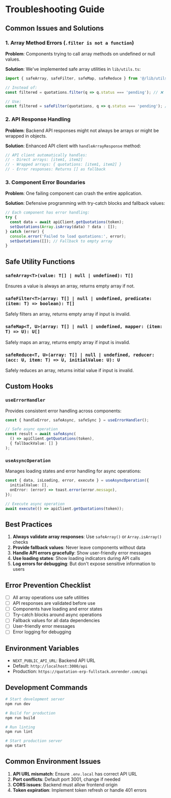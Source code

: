 # Troubleshooting Guide

## Common Issues and Solutions

### 1. Array Method Errors (`.filter is not a function`)

**Problem**: Components trying to call array methods on undefined or null values.

**Solution**: We've implemented safe array utilities in `lib/utils.ts`:

```typescript
import { safeArray, safeFilter, safeMap, safeReduce } from '@/lib/utils';

// Instead of:
const filtered = quotations.filter(q => q.status === 'pending'); // ❌ Can crash

// Use:
const filtered = safeFilter(quotations, q => q.status === 'pending'); // ✅ Safe
```

### 2. API Response Handling

**Problem**: Backend API responses might not always be arrays or might be wrapped in objects.

**Solution**: Enhanced API client with `handleArrayResponse` method:

```typescript
// API client automatically handles:
// - Direct arrays: [item1, item2]
// - Wrapped arrays: { quotations: [item1, item2] }
// - Error responses: Returns [] as fallback
```

### 3. Component Error Boundaries

**Problem**: One failing component can crash the entire application.

**Solution**: Defensive programming with try-catch blocks and fallback values:

```typescript
// Each component has error handling:
try {
  const data = await apiClient.getQuotations(token);
  setQuotations(Array.isArray(data) ? data : []);
} catch (error) {
  console.error('Failed to load quotations:', error);
  setQuotations([]); // Fallback to empty array
}
```

## Safe Utility Functions

### `safeArray<T>(value: T[] | null | undefined): T[]`
Ensures a value is always an array, returns empty array if not.

### `safeFilter<T>(array: T[] | null | undefined, predicate: (item: T) => boolean): T[]`
Safely filters an array, returns empty array if input is invalid.

### `safeMap<T, U>(array: T[] | null | undefined, mapper: (item: T) => U): U[]`
Safely maps an array, returns empty array if input is invalid.

### `safeReduce<T, U>(array: T[] | null | undefined, reducer: (acc: U, item: T) => U, initialValue: U): U`
Safely reduces an array, returns initial value if input is invalid.

## Custom Hooks

### `useErrorHandler`
Provides consistent error handling across components:

```typescript
const { handleError, safeAsync, safeSync } = useErrorHandler();

// Safe async operation
const result = await safeAsync(
  () => apiClient.getQuotations(token),
  { fallbackValue: [] }
);
```

### `useAsyncOperation`
Manages loading states and error handling for async operations:

```typescript
const { data, isLoading, error, execute } = useAsyncOperation({
  initialValue: [],
  onError: (error) => toast.error(error.message),
});

// Execute async operation
await execute(() => apiClient.getQuotations(token));
```

## Best Practices

1. **Always validate array responses**: Use `safeArray()` or `Array.isArray()` checks
2. **Provide fallback values**: Never leave components without data
3. **Handle API errors gracefully**: Show user-friendly error messages
4. **Use loading states**: Show loading indicators during API calls
5. **Log errors for debugging**: But don't expose sensitive information to users

## Error Prevention Checklist

- [ ] All array operations use safe utilities
- [ ] API responses are validated before use
- [ ] Components have loading and error states
- [ ] Try-catch blocks around async operations
- [ ] Fallback values for all data dependencies
- [ ] User-friendly error messages
- [ ] Error logging for debugging

## Environment Variables

- `NEXT_PUBLIC_API_URL`: Backend API URL
- Default: `http://localhost:3000/api`
- Production: `https://quotation-erp-fullstack.onrender.com/api`

## Development Commands

```bash
# Start development server
npm run dev

# Build for production
npm run build

# Run linting
npm run lint

# Start production server
npm start
```

## Common Environment Issues

1. **API URL mismatch**: Ensure `.env.local` has correct API URL
2. **Port conflicts**: Default port 3001, change if needed
3. **CORS issues**: Backend must allow frontend origin
4. **Token expiration**: Implement token refresh or handle 401 errors